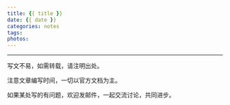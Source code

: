 ```yaml
---
title: {{ title }}
date: {{ date }}
categories: notes
tags:
photos:
---
```










---

写文不易，如需转载，请注明出处。

注意文章编写时间，一切以官方文档为主。

如果某处写的有问题，欢迎发邮件，一起交流讨论，共同进步。
